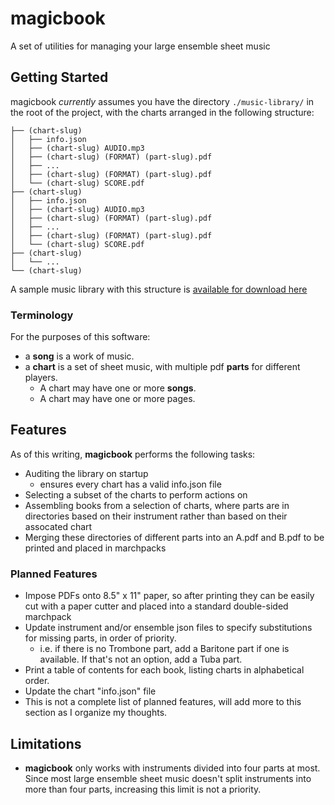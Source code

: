 # magicbook

A set of utilities for managing your large ensemble sheet music

## Getting Started

magicbook _currently_ assumes you have the directory `./music-library/` in the
root of the project, with the charts arranged in the following structure:

```
├── (chart-slug)
│   ├── info.json
│   ├── (chart-slug) AUDIO.mp3
│   ├── (chart-slug) (FORMAT) (part-slug).pdf
│   ├── ...
│   ├── (chart-slug) (FORMAT) (part-slug).pdf
│   └── (chart-slug) SCORE.pdf
├── (chart-slug)
│   ├── info.json
│   ├── (chart-slug) AUDIO.mp3
│   ├── (chart-slug) (FORMAT) (part-slug).pdf
│   ├── ...
│   ├── (chart-slug) (FORMAT) (part-slug).pdf
│   └── (chart-slug) SCORE.pdf
├── (chart-slug)
│   └── ...
└── (chart-slug)
```

A sample music library with this structure is [available for download here](https://1drv.ms/f/s!AlNWUe2YKW0ehYUQOrpQwFzMWRFiQQ)

### Terminology

For the purposes of this software:

- a **song** is a work of music.
- a **chart** is a set of sheet music, with multiple pdf **parts** for different players.
  - A chart may have one or more **songs**.
  - A chart may have one or more pages.

## Features

As of this writing, **magicbook** performs the following tasks:

- Auditing the library on startup
  - ensures every chart has a valid info.json file
- Selecting a subset of the charts to perform actions on
- Assembling books from a selection of charts, where parts are in directories based on their instrument rather than based on their assocated chart
- Merging these directories of different parts into an A.pdf and B.pdf to be printed and placed in marchpacks

### Planned Features

- Impose PDFs onto 8.5" x 11" paper, so after printing they can be easily cut with a paper cutter and placed into a standard double-sided marchpack
- Update instrument and/or ensemble json files to specify substitutions for missing parts, in order of priority.
  - i.e. if there is no Trombone part, add a Baritone part if one is available. If that's not an option, add a Tuba part.
- Print a table of contents for each book, listing charts in alphabetical order.
- Update the chart "info.json" file
- This is not a complete list of planned features, will add more to this section as I organize my thoughts.

## Limitations

- **magicbook** only works with instruments divided into four parts at most. Since most large ensemble sheet music doesn't split instruments into more than four parts, increasing this limit is not a priority.
